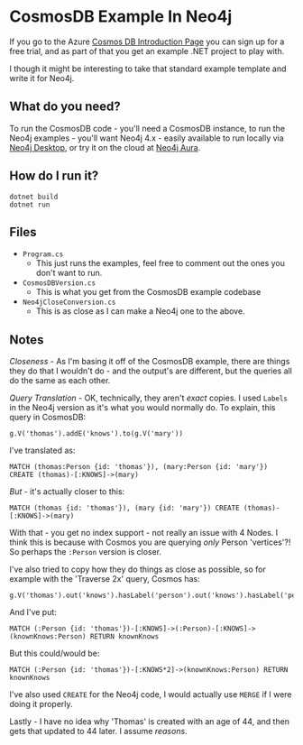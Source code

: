 # CosmosDB Example In Neo4j

If you go to the Azure [Cosmos DB Introduction Page](https://docs.microsoft.com/en-us/azure/cosmos-db/introduction) you can sign up for a free trial, and as part of that you get an example .NET project to play with.

I though it might be interesting to take that standard example template and write it for Neo4j.

## What do you need?

To run the CosmosDB code - you'll need a CosmosDB instance, to run the Neo4j examples - you'll want Neo4j 4.x - easily available to run locally via [Neo4j Desktop](https://neo4j.com/download/), or try it on the cloud at [Neo4j Aura](https://neo4j.com/aura/).

## How do I run it?

```
dotnet build
dotnet run
```

## Files

* `Program.cs`
  * This just runs the examples, feel free to comment out the ones you don't want to run.
* `CosmosDBVersion.cs`
  * This is what you get from the CosmosDB example codebase
* `Neo4jCloseConversion.cs`
  * This is as close as I can make a Neo4j one to the above. 

## Notes

_Closeness_ - As I'm basing it off of the CosmosDB example, there are things they do that I wouldn't do - and the output's are different, but the queries all do the same as each other.

_Query Translation_ - OK, technically, they aren't _exact_ copies. I used `Labels` in the Neo4j version as it's what you would normally do. To explain, this query in CosmosDB:

```
g.V('thomas').addE('knows').to(g.V('mary'))
```

I've translated as:

```
MATCH (thomas:Person {id: 'thomas'}), (mary:Person {id: 'mary'}) CREATE (thomas)-[:KNOWS]->(mary)
```

_But_ - it's actually closer to this:

```
MATCH (thomas {id: 'thomas'}), (mary {id: 'mary'}) CREATE (thomas)-[:KNOWS]->(mary)
```

With that - you get no index support - not really an issue with 4 Nodes. I think this is because with Cosmos you are querying _only_ Person 'vertices'?! So perhaps the `:Person` version is closer.

I've also tried to copy how they do things as close as possible, so for example with the 'Traverse 2x' query, Cosmos has:

```
g.V('thomas').out('knows').hasLabel('person').out('knows').hasLabel('person')
```

And I've put:

```
MATCH (:Person {id: 'thomas'})-[:KNOWS]->(:Person)-[:KNOWS]->(knownKnows:Person) RETURN knownKnows
```

But this could/would be:

```
MATCH (:Person {id: 'thomas'})-[:KNOWS*2]->(knownKnows:Person) RETURN knownKnows
```

I've also used `CREATE` for the Neo4j code, I would actually use `MERGE` if I were doing it properly.

Lastly - I have no idea why 'Thomas' is created with an age of 44, and then gets that updated to 44 later. I assume _reasons_.